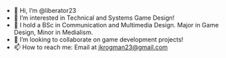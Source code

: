 - 👋 Hi, I’m @liberator23
- 👀 I’m interested in Technical and Systems Game Design!
- 🌱 I hold a BSc in Communication and Multimedia Design. Major in Game Design, Minor in Medialism.
- 💞️ I’m looking to collaborate on game development projects!
- 📫 How to reach me: Email at jkrogman23@gmail.com

<!---
liberator23/liberator23 is a ✨ special ✨ repository because its `README.md` (this file) appears on your GitHub profile.
You can click the Preview link to take a look at your changes.
--->
